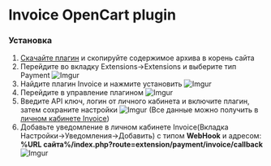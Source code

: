 <h1>Invoice OpenCart plugin</h1>

<h3>Установка</h3>

1. [Скачайте плагин](https://github.com/Invoice-LLC/Invoice.Module.OpenCart/archive/master.zip) и скопируйте содержимое архива в корень сайта
2. Перейдите во вкладку Extensions->Extensions и выберите тип Payment
![Imgur](https://imgur.com/uhxNrVm.png)
3. Найдите плагин Invoice и нажмите установить
![Imgur](https://imgur.com/jwwaBuv.png)
4. Перейдите в управление плагином
![Imgur](https://imgur.com/Byr2Xx9.png)
5. Введите API ключ, логин от личного кабинета и включите плагин, затем сохраните настройки
![Imgur](https://imgur.com/d2Dgn5J.png)
(Все данные можно получить в [личном кабинете Invoice](https://lk.invoice.su/))
6. Добавьте уведомление в личном кабинете Invoice(Вкладка Настройки->Уведомления->Добавить)
с типом **WebHook** и адресом: **%URL сайта%/index.php?route=extension/payment/invoice/callback**<br>
![Imgur](https://imgur.com/lMmKhj1.png)
